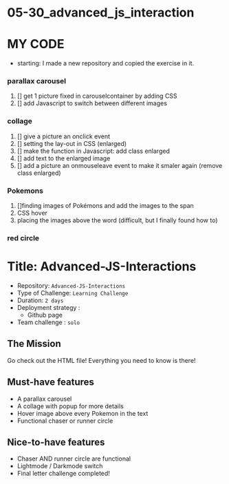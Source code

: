 # 05-30_advanced_js_interaction

# MY CODE
- starting: I made a new repository and copied the exercise in it.
 
### parallax carousel
1) [] get 1 picture fixed in carouselcontainer by adding CSS
2) [] add Javascript to switch between different images

### collage
1) [] give a picture an onclick event  
2) [] setting the lay-out in CSS (enlarged)
3) [] make the function in Javascript: add class enlarged
4) [] add text to the enlarged image
5) [] add a picture an onmouseleave event to make it smaler again (remove class enlarged)

### Pokemons
1) []finding images of Pokémons and add the images to the span
2) CSS hover
3) placing the images above the word (difficult, but I finally found how to)

### red circle




# Title: Advanced-JS-Interactions

- Repository: `Advanced-JS-Interactions`
- Type of Challenge: `Learning Challenge`
- Duration: `2 days`
- Deployment strategy :
    - Github page
- Team challenge : `solo`


## The Mission
Go check out the HTML file! Everything you need to know is there!

## Must-have features
- A parallax carousel
- A collage with popup for more details
- Hover image above every Pokemon in the text
- Functional chaser or runner circle

## Nice-to-have features
- Chaser AND runner circle are functional
- Lightmode / Darkmode switch
- Final letter challenge completed!

